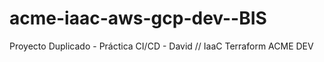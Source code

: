 # acme-iaac-aws-gcp-dev--BIS
Proyecto Duplicado - Práctica CI/CD - David // IaaC Terraform ACME DEV
